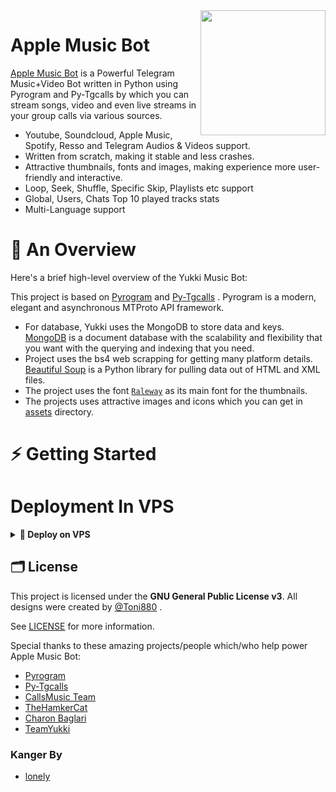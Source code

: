 <img src="https://telegra.ph/file/4c2d0660ef49c5aa2ad85.jpg" align="right" width="200" height="200"/>

# Apple Music Bot 

[Apple Music Bot](https://github.com/xyzsky01/AppleMusic) is a Powerful Telegram Music+Video Bot written in Python using Pyrogram and Py-Tgcalls by which you can stream songs, video and even live streams in your group calls via various sources.

* Youtube, Soundcloud, Apple Music, Spotify, Resso and Telegram Audios & Videos support.
* Written from scratch, making it stable and less crashes.
* Attractive thumbnails, fonts and images,  making experience more user-friendly and interactive.
* Loop, Seek, Shuffle, Specific Skip, Playlists etc support
* Global, Users, Chats Top 10 played tracks stats
* Multi-Language support


# 🔗 An Overview

Here's a brief high-level overview of the Yukki Music Bot:

This project is based on [Pyrogram](https://github.com/pyrogram) and [Py-Tgcalls](https://github.com/pytgcalls/pytgcalls) . Pyrogram is a modern, elegant and asynchronous MTProto API framework.

* For database, Yukki uses the MongoDB to store data and keys. [MongoDB](https://www.mongodb.com/) is a document database with the scalability and flexibility that you want with the querying and indexing that you need.
* Project uses the bs4 web scrapping for getting many platform details. [Beautiful Soup](https://www.crummy.com/software/BeautifulSoup/bs4/doc/) is a Python library for pulling data out of HTML and XML files.
* The project uses the font [`Raleway`](../assets/font2.ttf) as its main font for the thumbnails.
* The projects uses attractive images and icons which you can get in [assets](../assets/) directory.

# ⚡️ Getting Started

# Deployment In VPS

</details>

<details>
<summary><b>🔗 Deploy on VPS</b></summary>
<br>
    
### Tutorial Deploy on VPS
```console
root@AppleMusic~ $ sudo su
root@AppleMusic~ $ apt-get update && apt-get upgrade -y
root@AppleMusic~ $ screen -S AppleMusic
root@AppleMusic~ $ git clone https://github.com/lonely011/AppleMusic
root@AppleMusic~ $ cd AppleMusic
root@AppleMusic~ $ bash setup
root@AppleMusic~ $ screen -S AppleMusic
root@AppleMusic~ $ -
```
> Setup will install each and every requirement, nodejs and pip packages automatically. After successfull installation of requirements , setup will ask you to input your vars.
> Please input your vars correctly.
```console
root@AppleMusic~ $ bash start
```

</details>

## 🗂 License

This project is licensed under the **GNU General Public License v3**. All designs were created by [@Toni880](https://github.com/Toni880) .

See [LICENSE](../LICENSE) for more information.

Special thanks to these amazing projects/people which/who help power Apple Music Bot:

- [Pyrogram](https://github.com/pyrogram/pyrogram)
- [Py-Tgcalls](https://github.com/pytgcalls/pytgcalls)
- [CallsMusic Team](https://github.com/Callsmusic)
- [TheHamkerCat](https://github.com/TheHamkerCat)
- [Charon Baglari](https://github.com/XCBv021)
- [TeamYukki](https://github.com/TeamYukki)

### Kanger By 
- [lonely](https://github.com/lonely011/AppleMusic)
